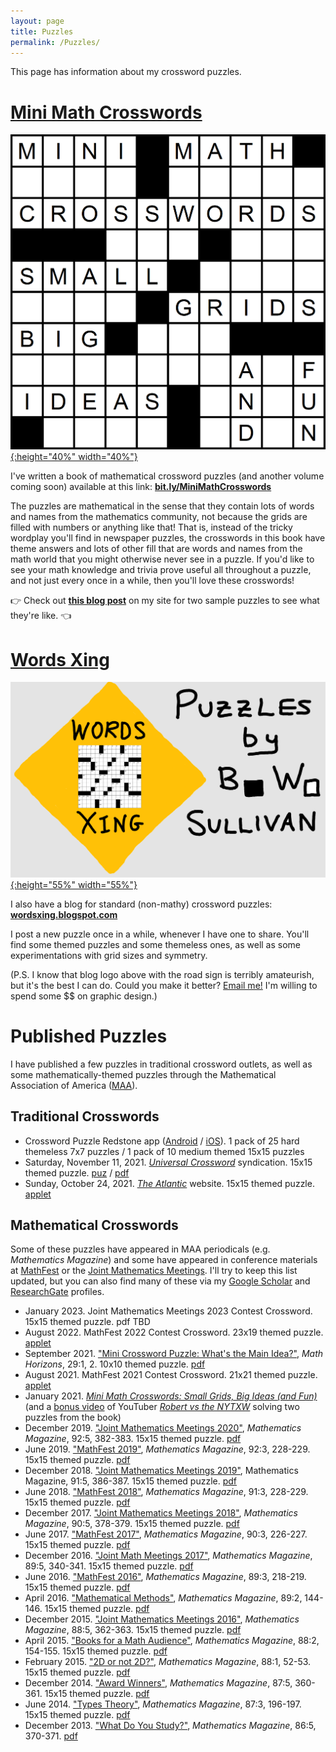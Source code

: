 ```yaml
---
layout: page
title: Puzzles
permalink: /Puzzles/
---
```


This page has information about my crossword puzzles.

# [Mini Math Crosswords](https://bit.ly/MiniMathCrosswords)

[![cover-page-puzzle](/assets/images/cover-page-puzzle.png){:height="40%" width="40%"}](https://bit.ly/MiniMathCrosswords)

I've written a book of mathematical crossword puzzles (and another volume coming soon) available at this link: **[bit.ly/MiniMathCrosswords](https://bit.ly/MiniMathCrosswords)**

The puzzles are mathematical in the sense that they contain lots of words and names from the mathematics community, not because the grids are filled with numbers or anything like that! That is, instead of the tricky wordplay you'll find in newspaper puzzles, the crosswords in this book have theme answers and lots of other fill that are words and names from the math world that you might otherwise never see in a puzzle. If you'd like to see your math knowledge and trivia prove useful all throughout a puzzle, and not just every once in a while, then you'll love these crosswords!

👉 Check out **[this blog post](https://professorbrendan.github.io/crossword/math/2021/04/02/sample-mini-math-crosswords.html)** on my site for two sample puzzles to see what they're like. 👈

# [Words Xing](https://wordsxing.blogspot.com/)

[![puzzle-blog-logo-2](/assets/images/puzzle-blog-logo-2.png){:height="55%" width="55%"}](https://wordsxing.blogspot.com/)

I also have a blog for standard (non-mathy) crossword puzzles: **[wordsxing.blogspot.com](https://wordsxing.blogspot.com/)**

I post a new puzzle once in a while, whenever I have one to share. You'll find some themed puzzles and some themeless ones, as well as some experimentations with grid sizes and symmetry.

(P.S. I know that blog logo above with the road sign is terribly amateurish, but it's the best I can do. Could you make it better? <a href="mailto:professorbrendan@gmail.com?subject=Crosswords blog logo">Email me!</a> I'm willing to spend some $$ on graphic design.)

# Published Puzzles
I have published a few puzzles in traditional crossword outlets, as well as some mathematically-themed puzzles through the Mathematical Association of America ([MAA](https://www.maa.org/)).
## Traditional Crosswords
* Crossword Puzzle Redstone app ([Android](https://play.google.com/store/apps/details?id=mobi.redstonegames.crossword.en) / [iOS](https://apps.apple.com/us/app/crossword-puzzle-redstone/id957848865)). 1 pack of 25 hard themeless 7x7 puzzles / 1 pack of 10 medium themed 15x15 puzzles
* Saturday, November 11, 2021. [*Universal Crossword*](http://syndication.andrewsmcmeel.com/puzzles/crosswords) syndication. 15x15 themed puzzle. [puz](https://www.dropbox.com/s/3heys9ehw6lkkp6/Sullivan%20Start%20at%20the%20End.puz?dl=0) / [pdf](https://www.dropbox.com/s/f8zpups0pno6q0l/Sullivan%20Start%20at%20the%20End.pdf?dl=0)
* Sunday, October 24, 2021. [*The Atlantic*](https://www.theatlantic.com/free-daily-crossword-puzzle/) website. 15x15 themed puzzle. [applet](https://cdn3.amuselabs.com/atlantic/crossword?id=atlantic_20211024&set=atlantic&embed=1)

## Mathematical Crosswords
Some of these puzzles have appeared in MAA periodicals (e.g. *Mathematics Magazine*) and some have appeared in conference materials at [MathFest](https://www.maa.org/meetings/mathfest) or the [Joint Mathematics Meetings](https://www.jointmathematicsmeetings.org//jmm). I'll try to keep this list updated, but you can also find many of these via my [Google Scholar](https://scholar.google.com/citations?user=KgrsM4cAAAAJ&hl=en) and [ResearchGate](https://www.researchgate.net/project/Mathematics-Themed-Crosswords) profiles.

* January 2023. Joint Mathematics Meetings 2023 Contest Crossword. 15x15 themed puzzle. pdf TBD
* August 2022. MathFest 2022 Contest Crossword. 23x19 themed puzzle. [applet](https://amuselabs.com/pmm/crossword?id=343e9e4d&set=7b533671facd14f2b6d905180ef435f6bc1b6a960bad3da0b9362ea6db6e4e08)
* September 2021. ["Mini Crossword Puzzle: What's the Main Idea?"](https://doi.org/10.1080/10724117.2021.1940503), *Math Horizons*, 29:1, 2. 10x10 themed puzzle. [pdf](https://www.tandfonline.com/doi/pdf/10.1080/10724117.2021.1940503)
* August 2021. MathFest 2021 Contest Crossword. 21x21 themed puzzle. [applet](https://amuselabs.com/pmm/crossword?id=476d644b&set=7b533671facd14f2b6d905180ef435f6bc1b6a960bad3da0b9362ea6db6e4e08)
* January 2021. [*Mini Math Crosswords: Small Grids, Big Ideas (and Fun)*](https://www.lulu.com/shop/brendan-sullivan/mini-math-crosswords/paperback/product-rw7927.html) (and a [bonus video](https://youtu.be/Tf4EWFk1nco) of YouTuber [*Robert vs the NYTXW*](https://www.youtube.com/@CrosswordRobert) solving two puzzles from the book)
* December 2019. ["Joint Mathematics Meetings 2020"](https://doi.org/10.1080/0025570X.2019.1684138), *Mathematics Magazine*, 92:5, 382-383. 15x15 themed puzzle. [pdf](https://www.tandfonline.com/doi/pdf/10.1080/0025570X.2019.1684138)
* June 2019. ["MathFest 2019"](https://doi.org/10.1080/0025570X.2019.1611155), *Mathematics Magazine*, 92:3, 228-229. 15x15 themed puzzle. [pdf](https://www.tandfonline.com/doi/pdf/10.1080/0025570X.2019.1611155)
* December 2018. ["Joint Mathematics Meetings 2019"](https://doi.org/10.1080/0025570X.2018.1529519), Mathematics Magazine, 91:5, 386-387. 15x15 themed puzzle. [pdf](https://www.tandfonline.com/doi/pdf/10.1080/0025570X.2018.1529519)
* June 2018. ["MathFest 2018"](https://doi.org/10.1080/0025570X.2018.1456157), *Mathematics Magazine*, 91:3, 228-229. 15x15 themed puzzle. [pdf](https://www.tandfonline.com/doi/pdf/10.1080/0025570X.2018.1456157)
* December 2017. ["Joint Mathematics Meetings 2018"](https://doi.org/10.4169/math.mag.90.5.378), *Mathematics Magazine*, 90:5, 378-379. 15x15 themed puzzle. [pdf](https://www.tandfonline.com/doi/pdf/10.4169/math.mag.90.5.378)
* June 2017. ["MathFest 2017"](https://doi.org/10.4169/math.mag.90.3.226), *Mathematics Magazine*, 90:3, 226-227. 15x15 themed puzzle. [pdf](https://www.tandfonline.com/doi/pdf/10.4169/math.mag.90.3.226)
* December 2016. ["Joint Math Meetings 2017"](https://doi.org/10.4169/math.mag.89.5.340), *Mathematics Magazine*, 89:5, 340-341. 15x15 themed puzzle. [pdf](https://www.tandfonline.com/doi/pdf/10.4169/math.mag.89.5.340)
* June 2016. ["MathFest 2016"](https://doi.org/10.4169/math.mag.89.3.218), *Mathematics Magazine*, 89:3, 218-219. 15x15 themed puzzle. [pdf](https://www.tandfonline.com/doi/pdf/10.4169/math.mag.89.3.218)
* April 2016. ["Mathematical Methods"](https://doi.org/10.4169/math.mag.89.2.144), *Mathematics Magazine*, 89:2, 144-146. 15x15 themed puzzle. [pdf](https://www.tandfonline.com/doi/pdf/10.4169/math.mag.89.2.144)
* December 2015. ["Joint Mathematics Meetings 2016"](https://doi.org/10.4169/math.mag.88.5.362), *Mathematics Magazine*, 88:5, 362-363. 15x15 themed puzzle. [pdf](https://www.tandfonline.com/doi/pdf/10.4169/math.mag.88.5.362)
* April 2015. ["Books for a Math Audience"](https://doi.org/10.4169/math.mag.88.2.155), *Mathematics Magazine*, 88:2, 154-155. 15x15 themed puzzle. [pdf](http://www.maa.org/sites/default/files/pdf/pubs/mm_supplements/CrosswordPuzzleClues_MM_April_2015.pdf)
* February 2015. ["2D or not 2D?"](https://doi.org/10.4169/math.mag.88.1.52), *Mathematics Magazine*, 88:1, 52-53. 15x15 themed puzzle. [pdf](http://www.maa.org/sites/default/files/pdf/pubs/mm_supplements/Crossword_Puzzle_Feb15.pdf)
* December 2014. ["Award Winners"](https://doi.org/10.4169/math.mag.87.5.360), *Mathematics Magazine*, 87:5, 360-361. 15x15 themed puzzle. [pdf](http://www.maa.org/sites/default/files/pdf/pubs/mm_supplements/crossword3.pdf)
* June 2014. ["Types Theory"](https://doi.org/10.4169/math.mag.87.3.196), *Mathematics Magazine*, 87:3, 196-197. 15x15 themed puzzle. [pdf](https://www.maa.org/sites/default/files/pdf/pubs/mm_supplements/crossword2-grid.pdf)
* December 2013. ["What Do You Study?"](https://doi.org/10.4169/math.mag.86.5.370), *Mathematics Magazine*, 86:5, 370-371. [pdf](http://www.maa.org/sites/default/files/pdf/pubs/crossword-dec13.pdf) 

